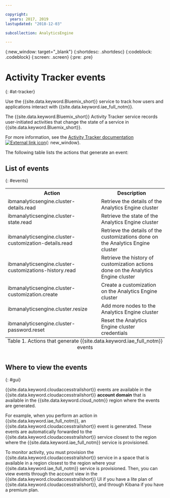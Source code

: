 ```yaml
---

copyright:
  years: 2017, 2019
lastupdated: "2018-12-03"

subcollection: AnalyticsEngine

---
```


<!-- Attribute definitions -->
{:new_window: target="_blank"}
{:shortdesc: .shortdesc}
{:codeblock: .codeblock}
{:screen: .screen}
{:pre: .pre}

# Activity Tracker events
{: #at-tracker}

Use the {{site.data.keyword.Bluemix_short}} service to track how users and applications interact with {{site.data.keyword.iae_full_notm}}.

The {{site.data.keyword.Bluemix_short}} Activity Tracker service records user-initiated activities that change the state of a service in {{site.data.keyword.Bluemix_short}}.

For more information, see the [Activity Tracker documentation ![External link icon](../../icons/launch-glyph.svg "External link icon")](/docs/services/cloud-activity-tracker?topic=cloud-activity-tracker-activity_tracker_ov#activity_tracker_ov){: new_window}.

The following table lists the actions that generate an event:

## List of events
{: #events}

<table>
    <tr>
        <th>Action</th>
        <th>Description</th>
    </tr>
    <tr>
        <td>ibmanalyticsengine.cluster-details.read</td>
        <td>Retrieve the details of the Analytics Engine cluster</td>
    </tr>
    <tr>
        <td>ibmanalyticsengine.cluster-state.read</td>
        <td>Retrieve the state of the Analytics Engine cluster</td>
    </tr>
   <tr>
        <td>ibmanalyticsengine.cluster-customization-details.read</td>
        <td>Retrieve the details of the customizations done on the Analytics Engine cluster</td>
    </tr>
    <tr>
        <td>ibmanalyticsengine.cluster-customizations-history.read</td>
        <td>Retrieve the history of customization actions done on the Analytics Engine cluster</td>
    </tr>
    <tr>
        <td>ibmanalyticsengine.cluster-customization.create</td>
        <td>Create a customization on the Analytics Engine cluster</td>
    </tr>
     <tr>
        <td>ibmanalyticsengine.cluster.resize</td>
        <td>Add more nodes to the Analytics Engine cluster</td>
    </tr>
     <tr>
        <td>ibmanalyticsengine.cluster-password.reset</td>
        <td>Reset the Analytics Engine cluster credentials</td>
    </tr>
    <caption style="caption-side:bottom;">Table 1. Actions that generate {{site.data.keyword.iae_full_notm}} events</caption>
</table>

## Where to view the events
{: #gui}

<!-- Option 2: Add the following sentence if your service sends events to the account domain. -->

{{site.data.keyword.cloudaccesstrailshort}} events are available in the {{site.data.keyword.cloudaccesstrailshort}} **account domain** that is available in the {{site.data.keyword.cloud_notm}} region where the events are generated.

For example, when you perform an action in  {{site.data.keyword.iae_full_notm}}, an {{site.data.keyword.cloudaccesstrailshort}} event is generated. These events are automatically forwarded to the {{site.data.keyword.cloudaccesstrailshort}} service closest to the  region where the {{site.data.keyword.iae_full_notm}} service is provisioned.

To monitor activity, you must provision the {{site.data.keyword.cloudaccesstrailshort}} service in a space that is available in a region closest to the region where your   {{site.data.keyword.iae_full_notm}} service is provisioned. Then, you can view events through the account view in the {{site.data.keyword.cloudaccesstrailshort}} UI if you have a lite plan of {{site.data.keyword.cloudaccesstrailshort}}, and through Kibana if you have a premium plan.
